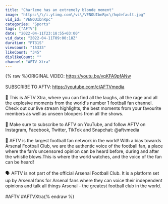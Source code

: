```yaml
---
title: "Charlene has an extremely blonde moment"
image: "https:\/\/i.ytimg.com\/vi\/VENOUIbnRpc\/hqdefault.jpg"
vid_id: "VENOUIbnRpc"
categories: "Sports"
tags: ["AFTV"]
date: "2022-04-11T23:18:55+03:00"
vid_date: "2022-04-11T09:00:18Z"
duration: "PT31S"
viewcount: "15333"
likeCount: "345"
dislikeCount: ""
channel: "AFTV Xtra"
---
```

{% raw %}ORIGINAL VIDEO: <a rel="nofollow" target="blank" href="https://youtu.be/vqKFA9pfANw">https://youtu.be/vqKFA9pfANw</a><br /><br />SUBSCRIBE TO AFTV: <a rel="nofollow" target="blank" href="https://youtube.com/c/AFTVmedia">https://youtube.com/c/AFTVmedia</a><br /><br />👀 This is AFTV Xtra, where you can find all the laughs, all the rage and all the explosive moments from the world's number 1 football fan channel. Check out our live stream highlights, the best moments from your favourite members as well as unseen bloopers from all the shows.<br /><br />📲 Make sure to subscribe to AFTV on YouTube, and follow AFTV on Instagram, Facebook, Twitter, TikTok and Snapchat: @aftvmedia<br /><br />🔴 AFTV is the largest football fan network in the world! With a bias towards Arsenal Football Club, we are the authentic voice of the football fan, a place where the fan’s uncensored opinion can be heard before, during and after the whistle blows.This is where the world watches, and the voice of the fan can be heard!<br /><br />🗣 AFTV is not part of the official Arsenal Football Club. It is a platform set up by Arsenal fans for Arsenal fans where they can voice their independent opinions and talk all things Arsenal - the greatest football club in the world.<br /><br />#AFTV #AFTVXtra{% endraw %}
